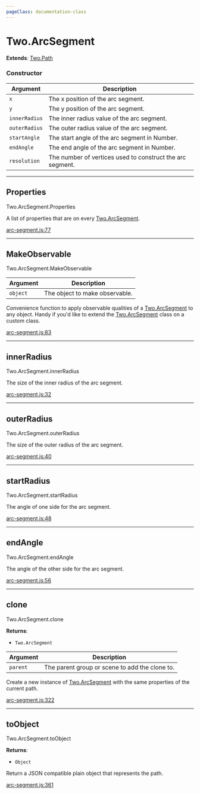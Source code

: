 ```yaml
---
pageClass: documentation-class
---
```


# Two.ArcSegment


<div class="extends">

__Extends__: [Two.Path](/documentation/path/)

</div>





<div class="meta">
  <custom-button text="Source" type="source" href="https://github.com/jonobr1/two.js/blob/dev/src/shapes/arc-segment.js" />
</div>



### Constructor


| Argument | Description |
| ---- | ----------- |
|  `x`  | The x position of the arc segment. |
|  `y`  | The y position of the arc segment. |
|  `innerRadius`  | The inner radius value of the arc segment. |
|  `outerRadius`  | The outer radius value of the arc segment. |
|  `startAngle`  | The start angle of the arc segment in Number. |
|  `endAngle`  | The end angle of the arc segment in Number. |
|  `resolution`  | The number of vertices used to construct the arc segment. |



---

<div class="static member ">

## Properties
<span class="longname">Two.ArcSegment.Properties</span>








<div class="properties">

A list of properties that are on every [Two.ArcSegment](/documentation/arcsegment).

</div>








<div class="meta">

  [arc-segment.js:77](https://github.com/jonobr1/two.js/blob/dev/src/shapes/arc-segment.js#L77)

</div>






</div>



---

<div class="static function ">

## MakeObservable
<span class="longname">Two.ArcSegment.MakeObservable</span>










<div class="params">

| Argument | Description |
| ---- | ----------- |
|  `object`  | The object to make observable. |
</div>




<div class="description">

Convenience function to apply observable qualities of a [Two.ArcSegment](/documentation/arcsegment) to any object. Handy if you'd like to extend the [Two.ArcSegment](/documentation/arcsegment) class on a custom class.

</div>



<div class="meta">

  [arc-segment.js:83](https://github.com/jonobr1/two.js/blob/dev/src/shapes/arc-segment.js#L83)

</div>






</div>



---

<div class="instance member ">

## innerRadius
<span class="longname">Two.ArcSegment.innerRadius</span>








<div class="properties">

The size of the inner radius of the arc segment.

</div>








<div class="meta">

  [arc-segment.js:32](https://github.com/jonobr1/two.js/blob/dev/src/shapes/arc-segment.js#L32)

</div>






</div>



---

<div class="instance member ">

## outerRadius
<span class="longname">Two.ArcSegment.outerRadius</span>








<div class="properties">

The size of the outer radius of the arc segment.

</div>








<div class="meta">

  [arc-segment.js:40](https://github.com/jonobr1/two.js/blob/dev/src/shapes/arc-segment.js#L40)

</div>






</div>



---

<div class="instance member ">

## startRadius
<span class="longname">Two.ArcSegment.startRadius</span>








<div class="properties">

The angle of one side for the arc segment.

</div>








<div class="meta">

  [arc-segment.js:48](https://github.com/jonobr1/two.js/blob/dev/src/shapes/arc-segment.js#L48)

</div>






</div>



---

<div class="instance member ">

## endAngle
<span class="longname">Two.ArcSegment.endAngle</span>








<div class="properties">

The angle of the other side for the arc segment.

</div>








<div class="meta">

  [arc-segment.js:56](https://github.com/jonobr1/two.js/blob/dev/src/shapes/arc-segment.js#L56)

</div>






</div>



---

<div class="instance function ">

## clone
<span class="longname">Two.ArcSegment.clone</span>




<div class="returns">

__Returns__:



+ `Two.ArcSegment`




</div>







<div class="params">

| Argument | Description |
| ---- | ----------- |
|  `parent`  | The parent group or scene to add the clone to. |
</div>




<div class="description">

Create a new instance of [Two.ArcSegment](/documentation/arcsegment) with the same properties of the current path.

</div>



<div class="meta">

  [arc-segment.js:322](https://github.com/jonobr1/two.js/blob/dev/src/shapes/arc-segment.js#L322)

</div>






</div>



---

<div class="instance function ">

## toObject
<span class="longname">Two.ArcSegment.toObject</span>




<div class="returns">

__Returns__:



+ `Object`




</div>










<div class="description">

Return a JSON compatible plain object that represents the path.

</div>



<div class="meta">

  [arc-segment.js:361](https://github.com/jonobr1/two.js/blob/dev/src/shapes/arc-segment.js#L361)

</div>






</div>


